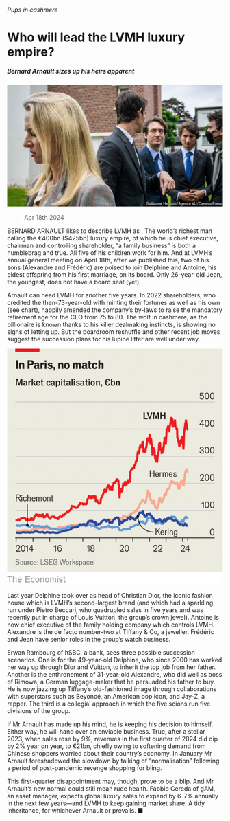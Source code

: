 ###### Pups in cashmere

# Who will lead the LVMH luxury empire? 

##### Bernard Arnault sizes up his heirs apparent 

![image](images/20240420_WBP502.jpg) 

> Apr 18th 2024 

BERNARD ARNAULT likes to describe LVMH as . The world’s richest man calling the €400bn ($425bn) luxury empire, of which he is chief executive, chairman and controlling shareholder, “a family business” is both a humblebrag and true. All five of his children work for him. And at LVMH’s annual general meeting on April 18th, after we published this, two of his sons (Alexandre and Frédéric) are poised to join Delphine and Antoine, his eldest offspring from his first marriage, on its board. Only 26-year-old Jean, the youngest, does not have a board seat (yet).

Arnault  can head LVMH for another five years. In 2022 shareholders, who credited the then-73-year-old with minting their fortunes as well as his own (see chart), happily amended the company’s by-laws to raise the mandatory retirement age for the CEO from 75 to 80. The wolf in cashmere, as the billionaire is known thanks to his killer dealmaking instincts, is showing no signs of letting up. But the boardroom reshuffle and other recent job moves suggest the succession plans for his lupine litter are well under way.

![image](images/20240420_WBC358.png) 


Last year Delphine took over as head of Christian Dior, the iconic fashion house which is LVMH’s second-largest brand (and which had a sparkling run under Pietro Beccari, who quadrupled sales in five years and was recently put in charge of Louis Vuitton, the group’s crown jewel). Antoine is now chief executive of the family holding company which controls LVMH. Alexandre is the de facto number-two at Tiffany &amp; Co, a jeweller. Frédéric and Jean have senior roles in the group’s watch business. 

Erwan Rambourg of hSBC, a bank, sees three possible succession scenarios. One is for the 49-year-old Delphine, who since 2000 has worked her way up through Dior and Vuitton, to inherit the top job from her father. Another is the enthronement of 31-year-old Alexandre, who did well as boss of Rimowa, a German luggage-maker that he persuaded his father to buy. He is now jazzing up Tiffany’s old-fashioned image through collaborations with superstars such as Beyoncé, an American pop icon, and Jay-Z, a rapper. The third is a collegial approach in which the five scions run five divisions of the group. 

If Mr Arnault has made up his mind, he is keeping his decision to himself. Either way, he will hand over an enviable business. True, after a stellar 2023, when sales rose by 9%, revenues in the first quarter of 2024 did dip by 2% year on year, to €21bn, chiefly owing to softening demand from Chinese shoppers worried about their country’s economy. In January Mr Arnault foreshadowed the slowdown by talking of “normalisation” following a period of post-pandemic revenge shopping for bling. 

This first-quarter disappointment may, though, prove to be a blip. And Mr Arnault’s new normal could still mean rude health. Fabbio Cereda of gAM, an asset manager, expects global luxury sales to expand by 6-7% annually in the next few years—and LVMH to keep gaining market share. A tidy inheritance, for whichever Arnault  or  prevails. ■


